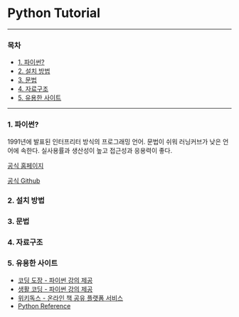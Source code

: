 # Python Tutorial
----
### 목차
- [1. 파이썬?](#1)
- [2. 설치 방법](#2)
- [3. 문법](#3)
- [4. 자료구조](#4)
- [5. 유용한 사이트](#5)
---
<b id="1"></b>
### 1. 파이썬?
1991년에 발표된 인터프리터 방식의 프로그래밍 언어.
문법이 쉬워 러닝커브가 낮은 언어에 속한다. 실사용률과 생산성이 높고 접근성과 응용력이 좋다.

[공식 홈페이지](https://www.python.org/)

[공식 Github](https://github.com/python/cpython)

<b id="2"></b>
### 2. 설치 방법

<b id="3"></b>
### 3. 문법

<b id="4"></b>
### 4. 자료구조


<b id="5"></b>
### 5. 유용한 사이트
* [코딩 도장 - 파이썬 강의 제공](https://dojang.io/)
* [생활 코딩 - 파이썬 강의 제공](https://opentutorials.org/course/1750)
* [위키독스 - 온라인 책 공유 플랫폼 서비스](https://wikidocs.net/book/1)
* [Python Reference](https://docs.python.org/3/tutorial/index.html)